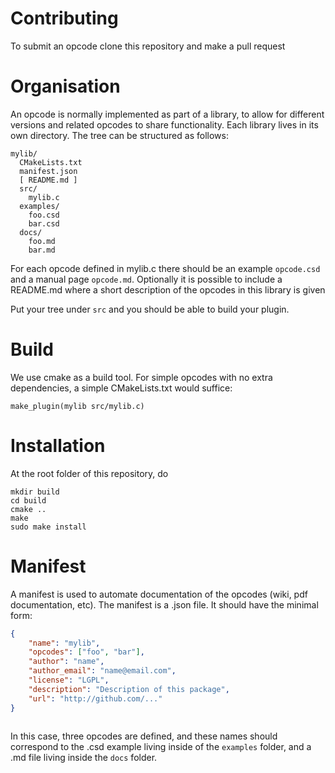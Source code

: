 # Contributing

To submit an opcode clone this repository and make a pull request

# Organisation

An opcode is normally implemented as part of a library, to allow for different
versions and related opcodes to share functionality.
Each library lives in its own directory.
The tree can be structured as follows:


    mylib/
      CMakeLists.txt
      manifest.json
      [ README.md ]
      src/
        mylib.c
      examples/
        foo.csd
        bar.csd
      docs/
        foo.md
        bar.md
        

For each opcode defined in mylib.c there should be an example `opcode.csd` 
and a manual page `opcode.md`. Optionally it is possible to include a README.md
where a short description of the opcodes in this library is given 

Put your tree under `src` and you should be able to build your plugin.

# Build

We use cmake as a build tool. For simple opcodes with no extra dependencies, 
a simple CMakeLists.txt would suffice:

    make_plugin(mylib src/mylib.c)


# Installation

At the root folder of this repository, do


    mkdir build
    cd build
    cmake ..
    make
    sudo make install



# Manifest

A manifest is used to automate documentation of the opcodes (wiki, pdf documentation, etc).
The manifest is a .json file. It should have the minimal form: 


```json
{
    "name": "mylib",
    "opcodes": ["foo", "bar"],
    "author": "name",
    "author_email": "name@email.com",
    "license": "LGPL",
    "description": "Description of this package",
    "url": "http://github.com/..."
}
        
```

In this case, three opcodes are defined, and these names should correspond to
the .csd example living inside of the `examples` folder, and a .md file 
living inside the `docs` folder.


